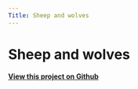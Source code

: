 ```yaml
---
Title: Sheep and wolves
---
```


# Sheep and wolves

**[View this project on Github](https://github.com/tmcunningham/abm)**
